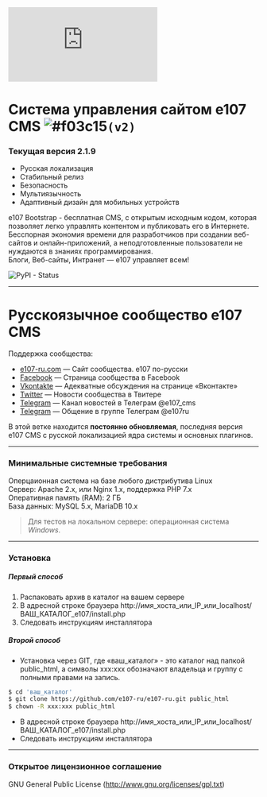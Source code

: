 [![N|Solid](https://e107-ru.com/thumb.php?src=e_MEDIA_IMAGE%2F2018-04%2Flogo2.png&w=0&h=150)](https://e107-ru.com)

# Система управления сайтом e107 CMS ![#f03c15](https://placehold.it/15/f03c15/000000?text=+)`(v2)`

### Текущая версия 2.1.9

- Русская локализация
- Стабильный релиз
- Безопасность
- Мультиязычность
- Адаптивный дизайн для мобильных устройств

e107 Bootstrap - бесплатная CMS, с открытым исходным кодом, которая позволяет легко управлять контентом и публиковать его в Интернете. Бесспорная экономия времени для разработчиков при создании веб-сайтов и онлайн-приложений, а неподготовленные пользователи не нуждаются в знаниях программирования.  
Блоги, Веб-сайты, Интранет — e107 управляет всем!

![PyPI - Status](https://img.shields.io/pypi/status/Django.svg)

----

# Русскоязычное сообщество e107 CMS

Поддержка сообщества:
- [e107-ru.com](https://e107-ru.com) — Сайт сообщества. e107 по-русски 
- [Facebook](https://www.facebook.com/russian.e107) — Страница сообщества в Facebook
- [Vkontakte](https://vk.com/e107ru) — Адекватные обсуждения на странице «Вконтакте»
- [Twitter](https://twitter.com/e107_ru) — Новости сообщества в Твитере
- [Telegram]("https://t.me/е107_cms) — Канал новостей в Телеграм @e107_cms
- [Telegram]("https://t.me/e107ru) — Общение в группе Телеграм @e107ru


В этой ветке находится **постоянно обновляемая**, последняя версия e107 CMS с русской локализацией ядра системы и основных плагинов.

----
### Минимальные системные требования
Оперцаионная система на базе любого дистрибутива Linux  
Сервер: Apache 2.x, или Nginx 1.x, поддержка PHP 7.x  
Оперативная память (RAM): 2 ГБ  
База данных: MySQL 5.x, MariaDB 10.x  

> Для тестов на локальном сервере: операционная система *Windows*.
 
----
### Установка

##### Первый способ
1. Распаковать архив в каталог на вашем сервере
2. В адресной строке браузера http://имя_хоста_или_IP_или_localhost/ВАШ_КАТАЛОГ_е107/install.php   
3. Следовать инструкциям инсталлятора

##### Второй способ
- Установка через GIT, где «ваш_каталог» - это каталог над папкой public_html, а символы xxx:xxx обозначают владельца и группу с полными правами на запись.
```sh
$ cd 'ваш_каталог'
$ git clone https://github.com/e107-ru/e107-ru.git public_html	
$ chown -R xxx:xxx public_html
```
- В адресной строке браузера http://имя_хоста_или_IP_или_localhost/ВАШ_КАТАЛОГ_е107/install.php 
- Следовать инструкциям инсталлятора

----

### Открытое лицензионное соглашение
GNU General Public License (http://www.gnu.org/licenses/gpl.txt)
